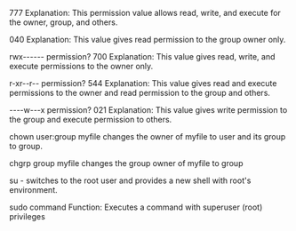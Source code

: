 777
Explanation: This permission value allows read, write, and execute for the owner, group, and others.

040
Explanation: This value gives read permission to the group owner only.

rwx------ permission?
700
Explanation: This value gives read, write, and execute permissions to the owner only.

r-xr--r-- permission?
544
Explanation: This value gives read and execute permissions to the owner and read permission to the group and others.

 ----w---x permission?
021
Explanation: This value gives write permission to the group and execute permission to others.

chown user:group myfile changes the owner of myfile to user and its group to group.

chgrp group myfile changes the group owner of myfile to group

su - switches to the root user and provides a new shell with root's environment.

sudo command
Function: Executes a command with superuser (root) privileges
